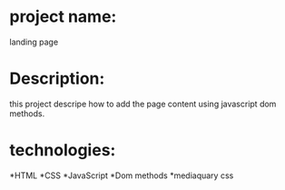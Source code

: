 # project name:
landing page

# Description:
this project descripe how to add the page content using javascript dom methods.

# technologies:
*HTML
*CSS
*JavaScript 
*Dom methods
*mediaquary css


